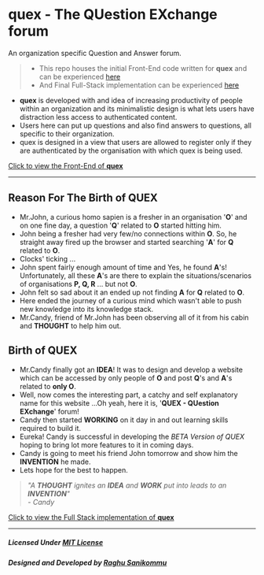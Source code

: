 # quex - The QUestion EXchange forum
An organization specific Question and Answer forum.
> * This repo houses the initial Front-End code written for **quex** and can be experienced [here](https://quex.netlify.app) 
> * And Final Full-Stack implementation can be experienced [here](https://quex.herokuapp.com)

* **quex** is developed with and idea of increasing productivity of people within an organization and its minimalistic design is what lets users have distraction less access to authenticated content. <br>
* Users here can put up questions and also find answers to questions, all specific to their organization.
* quex is designed in a view that users are allowed to register only if they are authenticated by the organisation with which quex is being used.

[Click to view the Front-End of **quex**](https://quex.netlify.app)


***


## Reason For The Birth of QUEX
* Mr.John, a curious homo sapien is a fresher in an organisation '**O**' and on one fine day, a question '**Q**' related to **O** started hitting him.
* John being a fresher had very few/no connections within **O**. So, he straight away fired up the browser and started searching '**A**' for **Q** related to **O**.
* Clocks' ticking ... 
* John spent fairly enough amount of time and Yes, he found **A**'s! Unfortunately, all these **A**'s are there to explain the situations/scenarios of organisations **P, Q, R** ... but not **O**.
* John felt so sad about it an ended up not finding **A** for **Q** related to **O**.
* Here ended the journey of a curious mind which wasn't able to push new knowledge into its knowledge stack.
* Mr.Candy, friend of Mr.John has been observing all of it from his cabin and **THOUGHT** to help him out.


## Birth of QUEX
* Mr.Candy finally got an **IDEA**! It was to design and develop a website which can be accessed by only people of **O** and post **Q**'s and **A**'s related to **only O**.
* Well, now comes the interesting part, a catchy and self explanatory name for this website ...Oh yeah, here it is, '**QUEX - QUestion EXchange**' forum!
* Candy then started **WORKING** on it day in and out learning skills required to build it.
* Eureka! Candy is successful in developing the _BETA Version of QUEX_ hoping to bring lot more features to it in coming days.
* Candy is going to meet his friend John tomorrow and show him the **INVENTION** he made.
* Lets hope for the best to happen.

> _"A **THOUGHT** ignites an **IDEA** and **WORK** put into leads to an **INVENTION**" <br> - Candy_

[Click to view the Full Stack implementation of **quex**](https://quex.herokuapp.com)


***


##### Licensed Under [MIT License](LICENSE)

##### Designed and Developed by [Raghu Sanikommu](https://raghu-sanikommu.netlify.app "Know More about Raghu Sanikommu")
